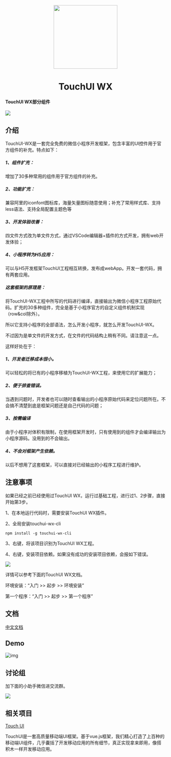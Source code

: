 <p align="center">

<img width="200" height="200" src="https://github.com/uileader/touchui/blob/master/images/about_logo.png" />

</p>

<h1 align="center">TouchUI WX</h1>



####  TouchUI WX部分组件

<img src="https://github.com/uileader/touchui/blob/master/img/2.png" />





## 介绍

TouchUI-WX是一套完全免费的微信小程序开发框架，包含丰富的UI控件用于官方组件的补充。特点如下：

##### 1、组件扩充：

增加了30多种常用的组件用于官方组件的补充。

##### 2、功能扩充：

兼容阿里的iconfont图标库，海量矢量图标随意使用；补充了常用样式库、支持less语法、支持全局配置主题色等

##### 3、开发体验改善：

四文件方式改为单文件方式，通过VSCode编辑器+插件的方式开发，拥有web开发体验；

##### 4、小程序转为H5应用：

可以与H5开发框架TouchUI工程相互转换，发布成webApp。开发一套代码，拥有两套应用。

##### 这套框架的原理是：

将TouchUI-WX工程中所写的代码进行编译，直接输出为微信小程序工程原始代码。扩充的30多种组件，完全是基于小程序官方的自定义组件机制实现（row&col除外）。

所以它支持小程序的全部语法，怎么开发小程序，就怎么开发TouchUI-WX。

不过因为是单文件的开发方式，在文件的代码结构上稍有不同。请注意这一点。

这样好处在于：

##### 1、开发者迁移成本很小。

可以轻松的将已有的小程序移植为TouchUI-WX工程，来使用它的扩展能力；

##### 2、便于排查错误。

当遇到问题时，开发者也可以随时查看输出的小程序原始代码来定位问题所在。不会搞不清楚到底是框架问题还是自己代码的问题；

##### 3、按需编译

由于小程序对体积有限制，在使用框架开发时，只有使用到的组件才会编译输出为小程序源码。没用到的不会输出。

##### 4、不会对框架产生依赖。

以后不想用了这套框架，可以直接对已经输出的小程序工程进行维护。

## 注意事项

如果已经之前已经使用过TouchUI WX，运行过基础工程，进行过1、2步骤，直接开始第3步。

1、在本地运行代码时，需要安装TouchUI WX插件。

2、全局安装touchui-wx-cli

```
npm install -g touchui-wx-cli
```

3、右键，将该项目识别为TouchUI WX工程。

4、右键，安装项目依赖。如果没有成功的安装项目依赖，会报如下错误。

 <img src="http://images.uileader.com/20180528/704ed529-b1d0-4e87-9e55-c26b72be3030.png" />



详情可以参考下面的TouchUI WX文档。

环境安装：“入门 >> 起步 >> 环境安装”

第一个程序：“入门 >> 起步 >> 第一个程序”

## 文档

<a href="http://www.touchui.io/touchui_doc_wx">中文文档</a>

## Demo

![img](http://www.touchui.io/img/minapp.jpg)



## 讨论组

加下面的小助手微信进交流群。

 <img src="http://www.touchui.io/img/weixin_frank.png" />



## 相关项目

<a href="https://github.com/uileader/touchui" >Touch UI</a>

TouchUI是一套高质量移动端UI框架。基于vue.js框架，我们精心打造了上百种的移动端UI组件，几乎囊括了开发移动应用的所有细节，真正实现拿来即用，像搭积木一样开发移动应用。